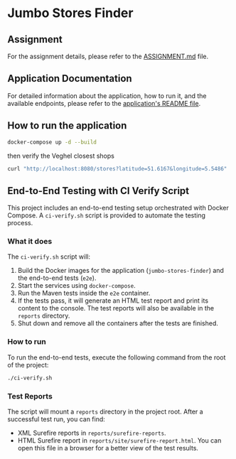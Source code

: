 # Jumbo Stores Finder

## Assignment

For the assignment details, please refer to the [ASSIGNMENT.md](ASSIGNMENT.md) file.

## Application Documentation

For detailed information about the application, how to run it, and the available endpoints, please refer to the [application's README file](jumbo-stores-finder/README.md).

## How to run the application

```bash
docker-compose up -d --build
```
then verify the Veghel closest shops 
```bash
curl "http://localhost:8080/stores?latitude=51.6167&longitude=5.5486"
```

## End-to-End Testing with CI Verify Script

This project includes an end-to-end testing setup orchestrated with Docker Compose. A `ci-verify.sh` script is provided to automate the testing process.

### What it does

The `ci-verify.sh` script will:

1.  Build the Docker images for the application (`jumbo-stores-finder`) and the end-to-end tests (`e2e`).
2.  Start the services using `docker-compose`.
3.  Run the Maven tests inside the `e2e` container.
4.  If the tests pass, it will generate an HTML test report and print its content to the console. The test reports will also be available in the `reports` directory.
5.  Shut down and remove all the containers after the tests are finished.

### How to run

To run the end-to-end tests, execute the following command from the root of the project:

```bash
./ci-verify.sh
```

### Test Reports

The script will mount a `reports` directory in the project root. After a successful test run, you can find:

-   XML Surefire reports in `reports/surefire-reports`.
-   HTML Surefire report in `reports/site/surefire-report.html`. You can open this file in a browser for a better view of the test results. 
